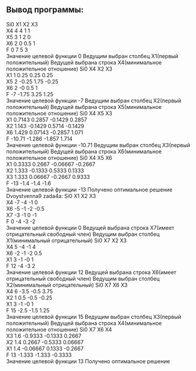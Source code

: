 ## Вывод программы:

   Si0        X1        X2        X3  
      X4         4         4         1         1  
      X5         3         1         2         0  
      X6         2         0       0.5         1  
       F         0         7         5         3  
Значение целевой функции 0
Ведущим выбран столбец X1(первый положительный)
Ведущей выбрана строка X4(минимальное положительное отношение)
               Si0        X4        X2        X3  
      X1         1      0.25      0.25      0.25  
      X5         2     -0.25      1.75     -0.25  
      X6         2        -0       0.5         1  
       F        -7     -1.75      3.25      1.25  
Значение целевой функции -7
Ведущим выбран столбец X2(первый положительный)
Ведущей выбрана строка X5(минимальное положительное отношение)
               Si0        X4        X5        X3  
      X1    0.7143    0.2857   -0.1429    0.2857  
      X2     1.143   -0.1429    0.5714   -0.1429  
      X6     1.429   0.07143   -0.2857     1.071  
       F    -10.71    -1.286    -1.857     1.714  
Значение целевой функции -10.71
Ведущим выбран столбец X3(первый положительный)
Ведущей выбрана строка X6(минимальное положительное отношение)
               Si0        X4        X5        X6  
      X1    0.3333    0.2667  -0.06667   -0.2667  
      X2     1.333   -0.1333    0.5333    0.1333  
      X3     1.333   0.06667   -0.2667    0.9333  
       F       -13      -1.4      -1.4      -1.6  
Значение целевой функции -13
Получено оптимальное решение
Dvoystvenna9 zada4a:
               Si0        X1        X2        X3  
      X4        -7        -4        -1         0  
      X6        -5        -1        -2      -0.5  
      X7        -3        -1         0        -1  
       F         0        -4        -3        -2  
Значение целевой функции 0
Ведущей выбрана строка X7(имеет отрицательный свободный член)
Ведущим выбран столбец X1(минимальный отрицательный)
               Si0        X7        X2        X3  
      X4         5        -4        -1         4  
      X6        -2        -1        -2       0.5  
      X1         3        -1        -0         1  
       F        12        -4        -3         2  
Значение целевой функции 12
Ведущей выбрана строка X6(имеет отрицательный свободный член)
Ведущим выбран столбец X2(минимальный отрицательный)
               Si0        X7        X6        X3  
      X4         6      -3.5      -0.5      3.75  
      X2         1       0.5      -0.5     -0.25  
      X1         3        -1        -0         1  
       F        15      -2.5      -1.5      1.25  
Значение целевой функции 15
Ведущим выбран столбец X3(первый положительный)
Ведущей выбрана строка X4(минимальное положительное отношение)
               Si0        X7        X6        X4  
      X3       1.6   -0.9333   -0.1333    0.2667  
      X2       1.4    0.2667   -0.5333   0.06667  
      X1       1.4  -0.06667    0.1333   -0.2667  
       F        13    -1.333    -1.333   -0.3333  
Значение целевой функции 13
Получено оптимальное решение
